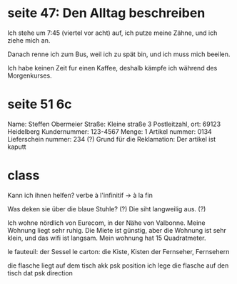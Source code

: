 # seite 47: Den Alltag beschreiben

Ich stehe um 7:45 (viertel vor acht) auf,
ich putze meine Zähne,
und ich ziehe mich an.

Danach
renne ich zum Bus,
weil ich zu spät bin,
und ich muss mich beeilen.

Ich habe keinen Zeit fur einen Kaffee,
deshalb kämpfe ich während des Morgenkurses.



# seite 51 6c

Name: Steffen Obermeier
Straße: Kleine straße 3
Postleitzahl, ort: 69123 Heidelberg
Kundernummer: 123-4567
Menge: 1
Artikel nummer: 0134
Lieferschein nummer: 234 (?)
Grund für die Reklamation: Der artikel ist kaputt



# class

Kann ich ihnen helfen?
  verbe à l'infinitif -> à la fin

Was deken sie über die blaue Stuhle? (?)
Die siht langweilig aus. (?)

Ich wohne nördlich von Eurecom, in der Nähe von Valbonne.
Meine Wohnung liegt sehr ruhig.
Die Miete ist günstig, aber die Wohnung ist sehr klein, und das wifi ist langsam.
Mein wohnung hat 15 Quadratmeter.

le fauteuil: der Sessel
le carton: die Kiste, Kisten
der Fernseher, Fernsehern

die flasche liegt auf dem tisch     akk psk position
ich lege die flasche auf den tisch  dat psk direction